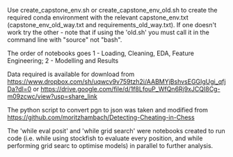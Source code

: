 Use create_capstone_env.sh or create_capstone_env_old.sh to create the required conda environment with the relevant capstone_env.txt (capstone_env_old_way.txt and requirements_old_way.txt). If one doesn't work try the other - note that if using the 'old.sh' you must call it in the command line with "source" not "bash". 

The order of notebooks goes 1 - Loading, Cleaning, EDA, Feature Engineering; 2 - Modelling and Results

Data required is available for download from https://www.dropbox.com/sh/uqwcv9v759tzh2i/AABMYjBshvsEGGIgUgi_qfjDa?dl=0 or https://drive.google.com/file/d/1f8LfouP_WfQn6Rj9xJCQI8Cg-m09zcwc/view?usp=share_link

The python script to convert pgn to json was taken and modified from https://github.com/moritzhambach/Detecting-Cheating-in-Chess

The 'while eval posit' and 'while grid search' were notebooks created to run code (i.e. while using stockfish to evaluate every position, and while performing grid searc to optimise models) in parallel to further analysis. 
